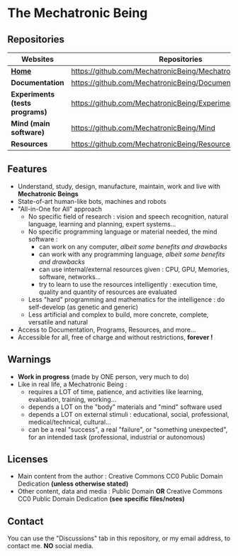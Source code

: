 # The Mechatronic Being

## Repositories
Websites | Repositories
--- | ---
[**Home**](https://mechatronicbeing.github.io/) | https://github.com/MechatronicBeing/MechatronicBeing.github.io 
**Documentation** | https://github.com/MechatronicBeing/Documentation 
**Experiments (tests programs)** | https://github.com/MechatronicBeing/Experiments
**Mind (main software)** | https://github.com/MechatronicBeing/Mind
**Resources** | https://github.com/MechatronicBeing/Resources

## Features
- Understand, study, design, manufacture, maintain, work and live with **Mechatronic Beings**
- State-of-art human-like bots, machines and robots
- "All-in-One for All" approach
  - No specific field of research : vision and speech recognition, natural language, learning and planning, expert systems...
  - No specific programming language or material needed, the mind software :
    - can work on any computer, *albeit some benefits and drawbacks*
    - can work with any programming language, *albeit some benefits and drawbacks*
    - can use internal/external resources given : CPU, GPU, Memories, software, networks...
    - try to learn to use the resources intelligently : execution time, quality and quantity of resources are evaluated
  - Less "hard" programming and mathematics for the intelligence : do self-develop (as genetic and generic)
  - Less artificial and complex to build, more concrete, complete, versatile and natural
- Access to Documentation, Programs, Resources, and more...
- Accessible for all, free of charge and without restrictions, **forever !**

## Warnings
- **Work in progress** (made by ONE person, very much to do)
- Like in real life, a Mechatronic Being :
  - requires a LOT of time, patience, and activities like learning, evaluation, training, working...
  - depends a LOT on the "body" materials and "mind" software used
  - depends a LOT on external stimuli : educational, social, professional, medical/technical, cultural...
  - can be a real "success", a real "failure", or "something unexpected", for an intended task (professional, industrial or autonomous)

## Licenses
- Main content from the author : Creative Commons CC0 Public Domain Dedication **(unless otherwise stated)**
- Other content, data and media : Public Domain **OR** Creative Commons CC0 Public Domain Dedication **(see specific files/notes)**

## Contact
You can use the "Discussions" tab in this repository, or my email address, to contact me. **NO** social media. 
